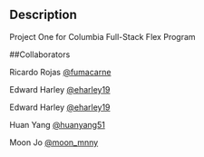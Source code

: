 ## Description

Project One for Columbia Full-Stack Flex Program



##Collaborators

Ricardo Rojas [@fumacarne](https://github.com/fumacarne)

Edward Harley [@eharley19](https://github.com/eharley19)

Edward Harley [@eharley19](https://github.com/eharley19)

Huan Yang [@huanyang51](https://github.com/huanyang51)


Moon Jo [@moon_mnny](https://github.com/moon-mnny)


